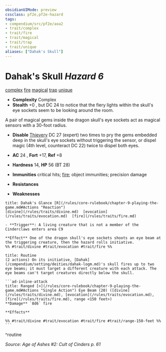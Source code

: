 ```yaml
---
obsidianUIMode: preview
cssclass: pf2e,pf2e-hazard
tags:
- compendium/src/pf2e/aoa2
- trait/complex
- trait/fire
- trait/magical
- trait/trap
- trait/unique
aliases: ["Dahak's Skull"]
---
```

# Dahak's Skull *Hazard 6*  
[complex](/rules/traits/complex.md)  [fire](/rules/traits/fire.md)  [magical](/rules/traits/magical.md)  [trap](/rules/traits/trap.md)  [unique](/rules/traits/unique.md)  

- **Complexity** Complex
- **Stealth** +0 , but DC 24 to notice that the fiery lights within the skull's eye sockets seem to be looking around the room.  

A pair of magical gems inside the dragon skull's eye sockets act as magical sensors with a 30-foot radius.

- **Disable** [Thievery](/compendium/skills.md#Thievery) DC 27 (expert) two times to pry the gems embedded deep in the skull's eye sockets without triggering the sensor, or dispel magic (4th level, counteract DC 22) twice to dispel both eyes.  

- **AC** 24 , **Fort** +17, **Ref** +8
- **Hardness** 14, **HP** 56 (BT 28)
- **Immunities** critical hits; [fire](/rules/traits/fire.md); object immunities; precision damage
- **Resistances** 
- **Weaknesses** 
     
```ad-embed-ability
title: Dahak's Glance [R](/rules/core-rulebook/chapter-9-playing-the-game.md#Actions "Reaction")
[divine](/rules/traits/divine.md)  [evocation](/rules/traits/evocation.md)  [fire](/rules/traits/fire.md)  

- **Trigger**: A living creature that is not a member of the Cinderclaws enters area C9

**Effect** One of the dragon skull's eye sockets shoots an eye beam at the triggering creature, then the hazard rolls initiative.  
%% #trait/divine #trait/evocation #trait/fire %%
```

````ad-pf2-summary
title: Routine
(2 actions) On its initiative, [Dahak](/compendium/setting/deities/dahak-logm.md)'s skull fires up to two eye beams; it must target a different creature with each attack. The eye beams can't target creatures directly below the skull.

```ad-inline-attack
title: Ranged [>](/rules/core-rulebook/chapter-9-playing-the-game.md#Actions "Single Action") Eye Beam (20) ([divine](/rules/traits/divine.md), [evocation](/rules/traits/evocation.md), [fire](/rules/traits/fire.md), range <150 feet>)
**Damage** `8d6` fire 
 
**Effects** 

%% #trait/divine #trait/evocation #trait/fire #trait/range-150-feet %%
```
````
^routine

*Source: Age of Ashes #2: Cult of Cinders p. 61*